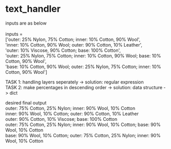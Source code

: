 # text_handler

inputs are as below<br/><br/>
inputs = <br/>
           ['outer: 25% Nylon, 75% Cotton; inner: 10% Cotton, 90% Wool', <br/>
           'inner: 10% Cotton, 90% Wool; outer: 90% Cotton, 10% Leather',<br/>
           'outer: 10% Viscose, 90% Cotton; base: 100% Cotton',<br/>
           'outer: 25% Nylon, 75% Cotton; inner: 10% Cotton, 90% Wool; base: 10% Cotton, 90% Wool',<br/>
           'base: 10% Cotton, 90% Wool; outer: 25% Nylon, 75% Cotton; inner: 10% Cotton, 90% Wool']<br/>

TASK 1: handling layers seperately -> solution: regular expression<br/>
TASK 2: make percentages in descending order -> solution: data structure -> dict<br/>


desired final output<br/>
outer: 75% Cotton, 25% Nylon; inner: 90% Wool, 10% Cotton<br/>
inner: 90% Wool, 10% Cotton; outer: 90% Cotton, 10% Leather<br/>
outer: 90% Cotton, 10% Viscose; base: 100% Cotton<br/>
outer: 75% Cotton, 25% Nylon; inner: 90% Wool, 10% Cotton; base: 90% Wool, 10% Cotton<br/>
base: 90% Wool, 10% Cotton; outer: 75% Cotton, 25% Nylon; inner: 90% Wool, 10% Cotton<br/>
